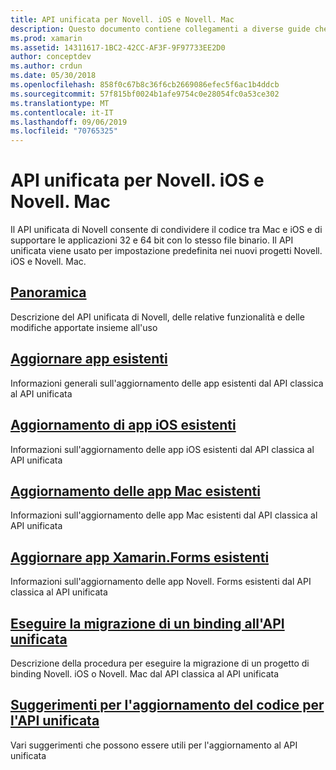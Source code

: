 ```yaml
---
title: API unificata per Novell. iOS e Novell. Mac
description: Questo documento contiene collegamenti a diverse guide che descrivono la API unificata di Novell. Il contenuto collegato offre una panoramica del API unificata e illustra come eseguire la migrazione dei progetti esistenti.
ms.prod: xamarin
ms.assetid: 14311617-1BC2-42CC-AF3F-9F97733EE2D0
author: conceptdev
ms.author: crdun
ms.date: 05/30/2018
ms.openlocfilehash: 858f0c67b8c36f6cb2669086efec5f6ac1b4ddcb
ms.sourcegitcommit: 57f815bf0024b1afe9754c0e28054fc0a53ce302
ms.translationtype: MT
ms.contentlocale: it-IT
ms.lasthandoff: 09/06/2019
ms.locfileid: "70765325"
---
```

# <a name="unified-api-for-xamarinios-and-xamarinmac"></a>API unificata per Novell. iOS e Novell. Mac

Il API unificata di Novell consente di condividere il codice tra Mac e iOS e di supportare le applicazioni 32 e 64 bit con lo stesso file binario. Il API unificata viene usato per impostazione predefinita nei nuovi progetti Novell. iOS e Novell. Mac.

## <a name="overviewoverviewmd"></a>[Panoramica](overview.md)

Descrizione del API unificata di Novell, delle relative funzionalità e delle modifiche apportate insieme all'uso

## <a name="update-existing-appsupdating-appsmd"></a>[Aggiornare app esistenti](updating-apps.md)

Informazioni generali sull'aggiornamento delle app esistenti dal API classica al API unificata

## <a name="updating-existing-ios-appsupdating-ios-appsmd"></a>[Aggiornamento di app iOS esistenti](updating-ios-apps.md)

Informazioni sull'aggiornamento delle app iOS esistenti dal API classica al API unificata

## <a name="updating-existing-mac-appsupdating-mac-appsmd"></a>[Aggiornamento delle app Mac esistenti](updating-mac-apps.md)

Informazioni sull'aggiornamento delle app Mac esistenti dal API classica al API unificata

## <a name="update-existing-xamarinforms-appsupdating-xamarin-forms-appsmd"></a>[Aggiornare app Xamarin.Forms esistenti](updating-xamarin-forms-apps.md)

Informazioni sull'aggiornamento delle app Novell. Forms esistenti dal API classica al API unificata

## <a name="migrating-a-binding-to-the-unified-apiupdate-bindingmd"></a>[Eseguire la migrazione di un binding all'API unificata](update-binding.md)

Descrizione della procedura per eseguire la migrazione di un progetto di binding Novell. iOS o Novell. Mac dal API classica al API unificata

## <a name="tips-for-updating-code-to-the-unified-apiupdating-tipsmd"></a>[Suggerimenti per l'aggiornamento del codice per l'API unificata](updating-tips.md)

Vari suggerimenti che possono essere utili per l'aggiornamento al API unificata
